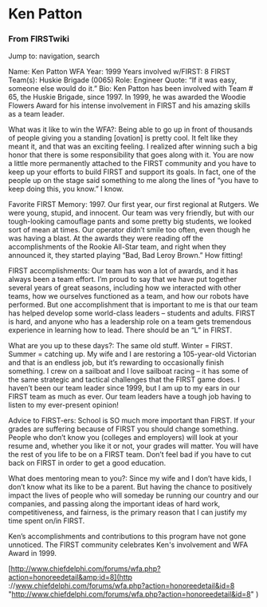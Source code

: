 # Ken Patton

### From FIRSTwiki

Jump to: navigation, search

Name: Ken Patton WFA Year: 1999 Years involved w/FIRST: 8 FIRST Team(s):
Huskie Brigade (0065) Role: Engineer Quote: “If it was easy, someone else
would do it.” Bio: Ken Patton has been involved with Team # 65, the Huskie
Brigade, since 1997. In 1999, he was awarded the Woodie Flowers Award for his
intense involvement in FIRST and his amazing skills as a team leader.

What was it like to win the WFA?: Being able to go up in front of thousands of
people giving you a standing [ovation] is pretty cool. It felt like they meant
it, and that was an exciting feeling. I realized after winning such a big
honor that there is some responsibility that goes along with it. You are now a
little more permanently attached to the FIRST community and you have to keep
up your efforts to build FIRST and support its goals. In fact, one of the
people up on the stage said something to me along the lines of “you have to
keep doing this, you know.” I know.

Favorite FIRST Memory: 1997\. Our first year, our first regional at Rutgers.
We were young, stupid, and innocent. Our team was very friendly, but with our
tough-looking camouflage pants and some pretty big students, we looked sort of
mean at times. Our operator didn’t smile too often, even though he was having
a blast. At the awards they were reading off the accomplishments of the Rookie
All-Star team, and right when they announced it, they started playing “Bad,
Bad Leroy Brown.” How fitting!

FIRST accomplishments: Our team has won a lot of awards, and it has always
been a team effort. I’m proud to say that we have put together several years
of great seasons, including how we interacted with other teams, how we
ourselves functioned as a team, and how our robots have performed. But one
accomplishment that is important to me is that our team has helped develop
some world-class leaders – students and adults. FIRST is hard, and anyone who
has a leadership role on a team gets tremendous experience in learning how to
lead. There should be an “L” in FIRST.

What are you up to these days?: The same old stuff. Winter = FIRST. Summer =
catching up. My wife and I are restoring a 105-year-old Victorian and that is
an endless job, but it’s rewarding to occasionally finish something. I crew on
a sailboat and I love sailboat racing – it has some of the same strategic and
tactical challenges that the FIRST game does. I haven’t been our team leader
since 1999, but I am up to my ears in our FIRST team as much as ever. Our team
leaders have a tough job having to listen to my ever-present opinion!

Advice to FIRST-ers: School is SO much more important than FIRST. If your
grades are suffering because of FIRST you should change something. People who
don’t know you (colleges and employers) will look at your resume and, whether
you like it or not, your grades will matter. You will have the rest of you
life to be on a FIRST team. Don’t feel bad if you have to cut back on FIRST in
order to get a good education.

What does mentoring mean to you?: Since my wife and I don’t have kids, I don’t
know what its like to be a parent. But having the chance to positively impact
the lives of people who will someday be running our country and our companies,
and passing along the important ideas of hard work, competitiveness, and
fairness, is the primary reason that I can justify my time spent on/in FIRST.

Ken’s accomplishments and contributions to this program have not gone
unnoticed. The FIRST community celebrates Ken's involvement and WFA Award in
1999.

  
[http://www.chiefdelphi.com/forums/wfa.php?action=honoreedetail&amp;id=8](http
://www.chiefdelphi.com/forums/wfa.php?action=honoreedetail&id=8
"http://www.chiefdelphi.com/forums/wfa.php?action=honoreedetail&id=8" )

